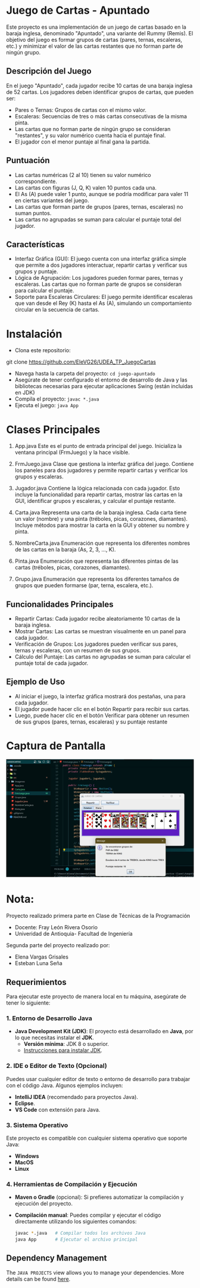 
# Juego de Cartas - Apuntado
Este proyecto es una implementación de un juego de cartas basado en la baraja inglesa, denominado "Apuntado", una variante del Rummy (Remis). El objetivo del juego es formar grupos de cartas (pares, ternas, escaleras, etc.) y minimizar el valor de las cartas restantes que no forman parte de ningún grupo.

## Descripción del Juego
En el juego "Apuntado", cada jugador recibe 10 cartas de una baraja inglesa de 52 cartas. Los jugadores deben identificar grupos de cartas, que pueden ser:

- Pares o Ternas: Grupos de cartas con el mismo valor.
- Escaleras: Secuencias de tres o más cartas consecutivas de la misma pinta.
- Las cartas que no forman parte de ningún grupo se consideran "restantes", y su valor numérico cuenta hacia el puntaje final. 
- El jugador con el menor puntaje al final gana la partida.

## Puntuación
* Las cartas numéricas (2 al 10) tienen su valor numérico correspondiente.
* Las cartas con figuras (J, Q, K) valen 10 puntos cada una.
* El As (A) puede valer 1 punto, aunque se podría modificar para valer 11 en ciertas variantes del juego.
* Las cartas que forman parte de grupos (pares, ternas, escaleras) no suman puntos.
* Las cartas no agrupadas se suman para calcular el puntaje total del jugador.

## Características
* Interfaz Gráfica (GUI): El juego cuenta con una interfaz gráfica simple que permite a dos jugadores interactuar, repartir cartas y verificar sus grupos y puntaje.
* Lógica de Agrupación: Los jugadores pueden formar pares, ternas y escaleras. Las cartas que no forman parte de grupos se consideran para calcular el puntaje.
* Soporte para Escaleras Circulares: El juego permite identificar escaleras que van desde el Rey (K) hasta el As (A), simulando un comportamiento circular en la secuencia de cartas.

# Instalación
* Clona este repositorio:

git clone  https://github.com/EleVG26/UDEA_TP_JuegoCartas

* Navega hasta la carpeta del proyecto:
 `cd juego-apuntado`
* Asegúrate de tener configurado el entorno de desarrollo de Java y las bibliotecas necesarias para ejecutar aplicaciones Swing (están incluidas en JDK)
* Compila el proyecto:
`javac *.java`
* Ejecuta el juego:
`java App`

# Clases Principales
1. App.java
Este es el punto de entrada principal del juego. Inicializa la ventana principal (FrmJuego) y la hace visible.

2. FrmJuego.java
Clase que gestiona la interfaz gráfica del juego. Contiene los paneles para dos jugadores y permite repartir cartas y verificar los grupos y escaleras.

3. Jugador.java
Contiene la lógica relacionada con cada jugador. Esto incluye la funcionalidad para repartir cartas, mostrar las cartas en la GUI, identificar grupos y escaleras, y calcular el puntaje restante.

4. Carta.java
Representa una carta de la baraja inglesa. Cada carta tiene un valor (nombre) y una pinta (tréboles, picas, corazones, diamantes). Incluye métodos para mostrar la carta en la GUI y obtener su nombre y pinta.

5. NombreCarta.java
Enumeración que representa los diferentes nombres de las cartas en la baraja (As, 2, 3, ..., K).

6. Pinta.java
Enumeración que representa las diferentes pintas de las cartas (tréboles, picas, corazones, diamantes).

7. Grupo.java
Enumeración que representa los diferentes tamaños de grupos que pueden formarse (par, terna, escalera, etc.).

## Funcionalidades Principales
* Repartir Cartas: Cada jugador recibe aleatoriamente 10 cartas de la baraja inglesa.
* Mostrar Cartas: Las cartas se muestran visualmente en un panel para cada jugador.
* Verificación de Grupos: Los jugadores pueden verificar sus pares, ternas y escaleras, con un resumen de sus grupos.
* Cálculo del Puntaje: Las cartas no agrupadas se suman para calcular el puntaje total de cada jugador.

## Ejemplo de Uso
* Al iniciar el juego, la interfaz gráfica mostrará dos pestañas, una para cada jugador.
* El jugador puede hacer clic en el botón Repartir para recibir sus cartas.
* Luego, puede hacer clic en el botón Verificar para obtener un resumen de sus grupos (pares, ternas, escaleras) y su puntaje restante

# Captura de Pantalla

![Pantalla Principal](./screenshots/screensh1.jpeg)

# Nota:
Proyecto realizado primera parte en Clase de Técnicas de la Programación
* Docente: Fray León Rivera Osorio
* Univeridad de Antioquia- Facultad de Ingeniería

Segunda parte del proyecto realizado por:
* Elena Vargas Grisales
* Esteban Luna Seña

## Requerimientos

Para ejecutar este proyecto de manera local en tu máquina, asegúrate de tener lo siguiente:

### 1. Entorno de Desarrollo Java
- **Java Development Kit (JDK)**: El proyecto está desarrollado en **Java**, por lo que necesitas instalar el **JDK**.
  - **Versión mínima**: JDK 8 o superior.
  - [Instrucciones para instalar JDK](https://www.oracle.com/java/technologies/javase-jdk11-downloads.html).

### 2. IDE o Editor de Texto (Opcional)
Puedes usar cualquier editor de texto o entorno de desarrollo para trabajar con el código Java. Algunos ejemplos incluyen:
- **IntelliJ IDEA** (recomendado para proyectos Java).
- **Eclipse**.
- **VS Code** con extensión para Java.

### 3. Sistema Operativo
Este proyecto es compatible con cualquier sistema operativo que soporte Java:
- **Windows**
- **MacOS**
- **Linux**

### 4. Herramientas de Compilación y Ejecución
- **Maven o Gradle** (opcional): Si prefieres automatizar la compilación y ejecución del proyecto.
- **Compilación manual**: Puedes compilar y ejecutar el código directamente utilizando los siguientes comandos:

   ```bash
   javac *.java   # Compilar todos los archivos Java
   java App       # Ejecutar el archivo principal


## Dependency Management

The `JAVA PROJECTS` view allows you to manage your dependencies. More details can be found [here](https://github.com/microsoft/vscode-java-dependency#manage-dependencies).
